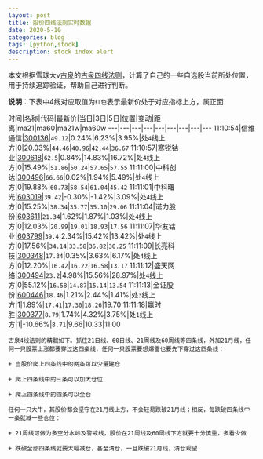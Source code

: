 ```yaml
---
layout: post
title: 股价四线法则实时数据
date: 2020-5-10
categories: blog
tags: [python,stock]
description: stock index alert
---
```



本文根据雪球大v[古泉](https://xueqiu.com/u/7148646888)的[古泉四线法则](https://xueqiu.com/7148646888/130498192)，计算了自己的一些自选股当前所处位置，用于持续追踪验证，帮助自己进行判断。

**说明**：下表中4线对应取值为`红色`表示最新价处于对应指标上方，属正面

时间|名称|代码|最新价|当日|3日|5日|位置|变动|距离|ma21|ma60|ma21w|ma60w
---|---|---|---|---|---|---|---|---
11:10:54|信维通信|[300136](https://xueqiu.com/S/SZ300136)|`49.12`|0.24%|6.23%|3.95%|处`4`线上方|0|20.03%|`44.46`|`40.96`|`42.44`|`36.67`
11:10:57|寒锐钴业|[300618](https://xueqiu.com/S/SZ300618)|`62.5`|0.84%|14.83%|16.72%|处`4`线上方|0|15.49%|`51.86`|`50.24`|`57.65`|`57.55`
11:11:00|中科创达|[300496](https://xueqiu.com/S/SZ300496)|`66.66`|0.02%|1.94%|5.49%|处`4`线上方|0|19.88%|`60.73`|`58.54`|`61.04`|`45.42`
11:11:01|中科曙光|[603019](https://xueqiu.com/S/SH603019)|`39.42`|-0.30%|-1.42%|3.09%|处`4`线上方|0|15.25%|`38.34`|`35.77`|`35.10`|`29.06`
11:11:04|诺力股份|[603611](https://xueqiu.com/S/SH603611)|`21.34`|1.62%|1.87%|1.03%|处`4`线上方|0|12.03%|`20.99`|`19.01`|`18.93`|`17.56`
11:11:07|华友钴业|[603799](https://xueqiu.com/S/SH603799)|`39.4`|2.34%|15.42%|13.42%|处`4`线上方|0|17.56%|`34.14`|`33.58`|`36.82`|`30.25`
11:11:09|长亮科技|[300348](https://xueqiu.com/S/SZ300348)|`17.34`|0.35%|3.63%|6.17%|处`4`线上方|0|12.20%|`16.42`|`16.22`|`16.58`|`13.17`
11:11:12|盛天网络|[300494](https://xueqiu.com/S/SZ300494)|`23.2`|4.98%|15.56%|28.97%|处`4`线上方|0|55.12%|`16.58`|`14.87`|`15.14`|`13.54`
11:11:13|金证股份|[600446](https://xueqiu.com/S/SH600446)|`18.46`|1.21%|2.44%|1.41%|处`3`线上方|1|1.89%|`17.41`|`17.30`|`18.26`|19.70
11:11:18|赢时胜|[300377](https://xueqiu.com/S/SZ300377)|`8.79`|1.74%|4.32%|3.75%|处`1`线上方|1|-10.66%|`8.71`|9.66|10.33|11.00

```
古泉4线法则的精髓如下。抓住21日线、60日线、21周线及60周线等四条线，外加21月线，任何一只股票上涨都要穿过这四条线，任何一只股票要想爆雷也要先下穿过这四条线：

+ 当股价爬上四条线中的两条可以少量建仓

+ 爬上四条线中的三条可以加大仓位

+ 爬上四条线中的四条可以全仓

任何一只大牛，其股价都会坚守在21月线上方，不会轻易跌破21月线；相反，每跌破四条线中一条就减一些仓位：

+ 21周线可做为多空分水岭及警戒线，股价在21周线及60周线下方就要十分慎重，多看少做

+ 跌破全部四条线就要大幅减仓，甚至清仓，一旦跌破21月线，清仓观望
```